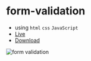 # form-validation

- using `html` `css` `JavaScript`
- [Live](https://irahuldutta02.github.io/javascript-projects-01/color-changer-dom-project)
- [Download](https://minhaskamal.github.io/DownGit/#/home?url=https://github.com/irahuldutta02/javascript-projects-01/tree/main/color-changer-dom-project)


![form validation](https://user-images.githubusercontent.com/78687135/209335834-67fd7d8a-2d66-481c-b3e0-d943b19588ec.gif)
